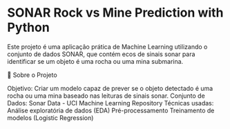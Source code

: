 # SONAR Rock vs Mine Prediction with Python

Este projeto é uma aplicação prática de Machine Learning utilizando o conjunto de dados SONAR, que contém ecos de sinais sonar para identificar se um objeto é uma rocha ou uma mina submarina.

📂 Sobre o Projeto

Objetivo: Criar um modelo capaz de prever se o objeto detectado é uma rocha ou uma mina baseado nas leituras de sinais sonar.
Conjunto de Dados: Sonar Data - UCI Machine Learning Repository
Técnicas usadas:
Análise exploratória de dados (EDA)
Pré-processamento
Treinamento de modelos (Logistic Regression)
